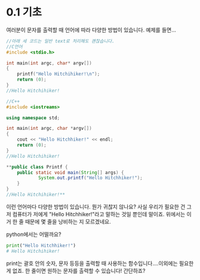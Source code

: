 # 0.1 기초

여러분이 문자를 출력할 때 언어에 따라 다양한 방법이 있습니다. 예제를 들면...

```c
//아래 세 코드는 일반 text로 처리해도 괜찮습니다.
//C언어
#include <stdio.h>

int main(int argc, char* argv[])
{
	printf("Hello Hitchihiker!\n");
	return (0);
}
//Hello Hitchihiker!
```

```cpp
//C++
#include <iostreams>

using namespace std;

int main(int argc, char *argv[])
{
	cout << "Hello Hitchhiker!" << endl;
	return (0);
}
//Hello Hitchihiker!
```

```java
**public class Printf {
    public static void main(String[] args) {
			System.out.printf("Hello Hitchhiker!");
    }
}
//Hello Hitchihiker!**
```

이런 언어마다 다양한 방법이 있습니다. 뭔가 귀찮지 않나요? 사실 우리가 필요한 건 그저 컴퓨터가 저에게 "Hello Hitchhiker!"라고 말하는 것일 뿐인데 말이죠. 위에서는 이거 한 줄 때문에 몇 줄을 낭비하는 지 모르겠네요.

python에서는 어떨까요?

```python
print("Hello Hitchhiker!")
# Hello Hitchihiker!
```

print는 괄호 안의 숫자, 문자 등등을 출력할 때 사용하는 함수입니다....이외에는 필요한 게 없죠. 한 줄이면 원하는 문자를 출력할 수 있습니다! 간단하죠?